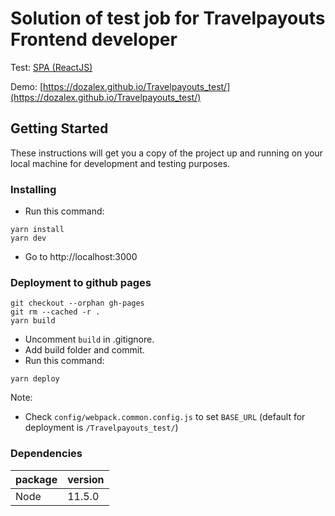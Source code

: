 # Solution of test job for Travelpayouts Frontend developer

Test: [SPA (ReactJS)](https://github.com/KosyanMedia/Front-end_TP_test)

Demo: [https://dozalex.github.io/Travelpayouts_test/](https://dozalex.github.io/Travelpayouts_test/)

## Getting Started
These instructions will get you a copy of the project up and running on your local machine for development and testing purposes.

### Installing

- Run this command:
```
yarn install
yarn dev
```
- Go to http://localhost:3000

### Deployment to github pages

```
git checkout --orphan gh-pages
git rm --cached -r .
yarn build
```
- Uncomment `build` in .gitignore.
- Add build folder and commit.
- Run this command:
```
yarn deploy
```

Note: 

- Check `config/webpack.common.config.js` to set `BASE_URL` (default for deployment is `/Travelpayouts_test/`)

### Dependencies

|package|version|
|-------|-------|
|Node|11.5.0|
